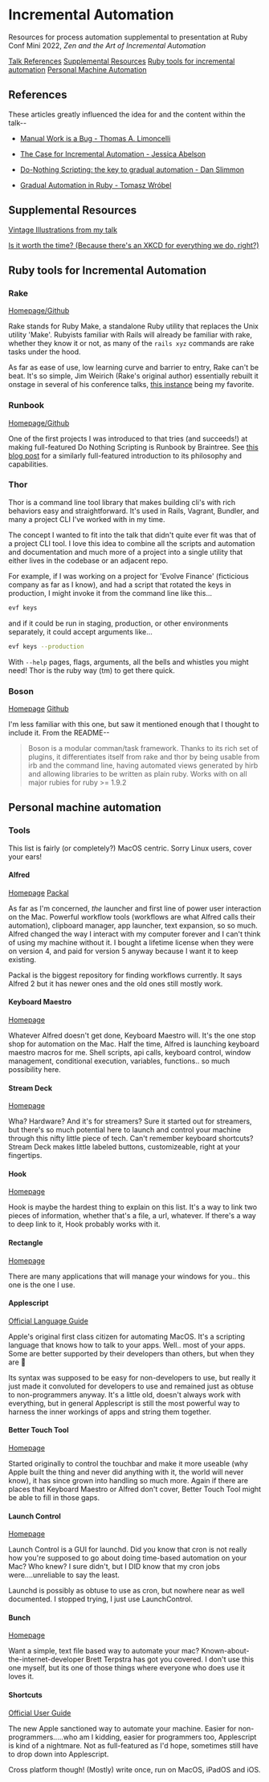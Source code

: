 # Incremental Automation

Resources for process automation supplemental to presentation at Ruby Conf Mini 2022, _Zen and the Art of Incremental Automation_

[Talk References](#references)
[Supplemental Resources](#supplemental-resources)
[Ruby tools for incremental automation](#ruby-tools-for-incremental-automation)
[Personal Machine Automation](#personal-machine-automation)

## References

These articles greatly influenced the idea for and the content within the talk--

* [Manual Work is a Bug - Thomas A. Limoncelli](https://queue.acm.org/detail.cfm?id=3197520)

* [The Case for Incremental Automation - Jessica Abelson](https://www.transposit.com/devops-blog/devops/the-case-for-incremental-automation)

* [Do-Nothing Scripting: the key to gradual automation - Dan Slimmon](https://blog.danslimmon.com/2019/07/15/do-nothing-scripting-the-key-to-gradual-automation)

* [Gradual Automation in Ruby - Tomasz Wróbel](https://blog.arkency.com/gradual-automation-in-ruby/)

## Supplemental Resources

[Vintage Illustrations from my talk](https://oldbookillustrations.com)

[Is it worth the time? (Because there's an XKCD for everything we do, right?)](https://xkcd.com/1205)

## Ruby tools for Incremental Automation

### Rake
[Homepage/Github](https://github.com/ruby/rake)

Rake stands for Ruby Make, a standalone Ruby utility that replaces the Unix utility 'Make'. Rubyists familiar with Rails will already be familiar with rake, whether they know it or not, as many of the `rails xyz` commands are rake tasks under the hood.

As far as ease of use, low learning curve and barrier to entry, Rake can't be beat. It's so simple, Jim Weirich (Rake's original author) essentially rebuilt it onstage in several of his conference talks, [this instance](https://youtu.be/0D3KfnbTdWw?t=1256) being my favorite.

### Runbook
[Homepage/Github](https://github.com/braintree/runbook)

One of the first projects I was introduced to that tries (and succeeds!) at making full-featured Do Nothing Scripting is Runbook by Braintree. See [this blog post](https://medium.com/@patrick.blesi/https-medium-com-braintree-product-technology-runbook-be6f072cfc0d) for a similarly full-featured introduction to its philosophy and capabilities.

### Thor

Thor is a command line tool library that makes building cli's with rich behaviors easy and straightforward. It's used in Rails, Vagrant, Bundler, and many a project CLI I've worked with in my time.

The concept I wanted to fit into the talk that didn't quite ever fit was that of a project CLI tool. I love this idea to combine all the scripts and automation and documentation and much more of a project into a single utility that either lives in the codebase or an adjacent repo.

For example, if I was working on a project for 'Evolve Finance' (ficticious company as far as I know), and had a script that rotated the keys in production, I might invoke it from the command line like this...

```bash
evf keys
```

and if it could be run in staging, production, or other environments separately, it could accept arguments like...

```bash
evf keys --production
```

With `--help` pages, flags, arguments, all the bells and whistles you might need! Thor is the ruby way (tm) to get there quick.

### Boson
[Homepage](https://tagaholic.me/boson/)
[Github](https://github.com/cldwalker/boson)

I'm less familiar with this one, but saw it mentioned enough that I thought to include it. From the README--

> Boson is a modular comman/task framework. Thanks to its rich set of plugins, it differentiates itself from rake and thor by being usable from irb and the command line, having automated views generated by hirb and allowing libraries to be written as plain ruby. Works with on all major rubies for ruby >= 1.9.2

## Personal machine automation

### Tools

This list is fairly (or completely?) MacOS centric. Sorry Linux users, cover your ears!

#### Alfred

[Homepage](https://www.alfredapp.com/)
[Packal](https://www.packal.org/)

As far as I'm concerned, *the* launcher and first line of power user interaction on the Mac. Powerful workflow tools (workflows are what Alfred calls their automation), clipboard manager, app launcher, text expansion, so so much. Alfred changed the way I interact with my computer forever and I can't think of using my machine without it. I bought a lifetime license when they were on version 4, and paid for version 5 anyway because I want it to keep existing.

Packal is the biggest repository for finding workflows currently. It says Alfred 2 but it has newer ones and the old ones still mostly work.

#### Keyboard Maestro

[Homepage](https://www.keyboardmaestro.com/main/)

Whatever Alfred doesn't get done, Keyboard Maestro will. It's the one stop shop for automation on the Mac. Half the time, Alfred is launching keyboard maestro macros for me. Shell scripts, api calls, keyboard control, window management, conditional execution, variables, functions.. so much possibility here.

#### Stream Deck

[Homepage](https://www.elgato.com/en/stream-deck)

Wha? Hardware? And it's for streamers? Sure it started out for streamers, but there's so much potential here to launch and control your machine through this nifty little piece of tech. Can't remember keyboard shortcuts? Stream Deck makes little labeled buttons, customizeable, right at your fingertips.

#### Hook

[Homepage](https://hookproductivity.com)

Hook is maybe the hardest thing to explain on this list. It's a way to link two pieces of information, whether that's a file, a url, whatever. If there's a way to deep link to it, Hook probably works with it.

#### Rectangle

[Homepage](https://rectangleapp.com/)

There are many applications that will manage your windows for you.. this one is the one I use.

#### Applescript

[Official Language Guide](https://developer.apple.com/library/archive/documentation/AppleScript/Conceptual/AppleScriptLangGuide/introduction/ASLR_intro.html)

Apple's original first class citizen for automating MacOS. It's a scripting language that knows how to talk to your apps. Well.. most of your apps. Some are better supported by their developers than others, but when they are 🤩

Its syntax was supposed to be easy for non-developers to use, but really it just made it convoluted for developers to use and remained just as obtuse to non-programmers anyway. It's a little old, doesn't always work with everything, but in general Applescript is still the most powerful way to harness the inner workings of apps and string them together.

#### Better Touch Tool

[Homepage](https://folivora.ai/)

Started originally to control the touchbar and make it more useable (why Apple built the thing and never did anything with it, the world will never know), it has since grown into handling so much more. Again if there are places that Keyboard Maestro or Alfred don't cover, Better Touch Tool might be able to fill in those gaps.

#### Launch Control

[Homepage](https://www.soma-zone.com/LaunchControl/)

Launch Control is a GUI for launchd. Did you know that cron is not really how you're supposed to go about doing time-based automation on your Mac? Who knew? I sure didn't, but I DID know that my cron jobs were....unreliable to say the least.

Launchd is possibly as obtuse to use as cron, but nowhere near as well documented. I stopped trying, I just use LaunchControl.

#### Bunch

[Homepage](https://bunchapp.co/)

Want a simple, text file based way to automate your mac? Known-about-the-internet-developer Brett Terpstra has got you covered. I don't use this one myself, but its one of those things where everyone who does use it loves it.

#### Shortcuts

[Official User Guide](https://support.apple.com/guide/shortcuts/welcome/ios)

The new Apple sanctioned way to automate your machine. Easier for non-programmers.....who am I kidding, easier for programmers too, Applescript is kind of a nightmare. Not as full-featured as I'd hope, sometimes still have to drop down into Applescript.

Cross platform though! (Mostly) write once, run on MacOS, iPadOS and iOS.
